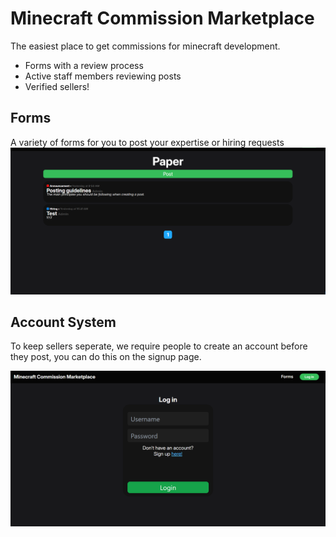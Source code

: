 # Minecraft Commission Marketplace
The easiest place to get commissions for minecraft development.
- Forms with a review process
- Active staff members reviewing posts
- Verified sellers!

## Forms
A variety of forms for you to post your expertise or hiring requests
![Forms](docs/image.png)

## Account System
To keep sellers seperate, we require people to create an account before they post, you can do this on the signup page. 

![Signup](docs/signup.png)